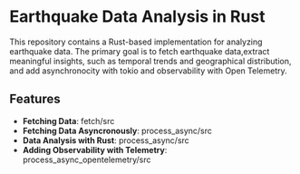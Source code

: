 # Earthquake Data Analysis in Rust

This repository contains a Rust-based implementation for analyzing earthquake data.  The primary goal is to fetch earthquake data,extract meaningful insights, such as temporal trends and geographical distribution, and add asynchronocity with tokio and observability with Open Telemetry.

## Features

- **Fetching Data**: fetch/src
- **Fetching Data Asyncronously**: process_async/src
- **Data Analysis with Rust**: process_async/src
- **Adding Observability with Telemetry**: process_async_opentelemetry/src
